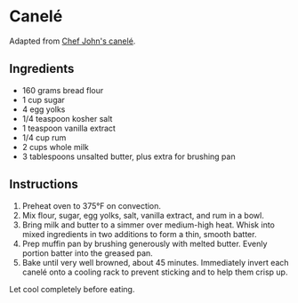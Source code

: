 # Canelé

Adapted from [Chef John's canelé](https://foodwishes.blogspot.com/2017/10/caneles-de-bordeaux-crispy-baked-french.html).

## Ingredients

- 160 grams bread flour
- 1 cup sugar
- 4 egg yolks
- 1/4 teaspoon kosher salt
- 1 teaspoon vanilla extract
- 1/4 cup rum
- 2 cups whole milk
- 3 tablespoons unsalted butter, plus extra for brushing pan

## Instructions

1. Preheat oven to 375&deg;F on convection.
2. Mix flour, sugar, egg yolks, salt, vanilla extract, and rum in a bowl.
3. Bring milk and butter to a simmer over medium-high heat. Whisk into mixed ingredients in two additions to form a thin, smooth batter.
4. Prep muffin pan by brushing generously with melted butter. Evenly portion batter into the greased pan.
5. Bake until very well browned, about 45 minutes. Immediately invert each canelé onto a cooling rack to prevent sticking and to help them crisp up.

Let cool completely before eating.
